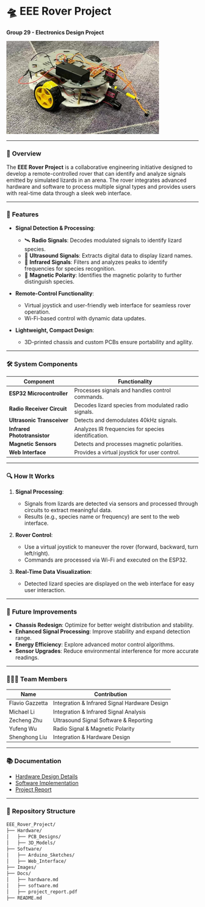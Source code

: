 # 🛸 EEE Rover Project

**Group 29 - Electronics Design Project**

<img src="./Images/rover_front.png" alt="Rover Image" width="400"/>

---

### 🌟 **Overview**
The **EEE Rover Project** is a collaborative engineering initiative designed to develop a remote-controlled rover that can identify and analyze signals emitted by simulated lizards in an arena. The rover integrates advanced hardware and software to process multiple signal types and provides users with real-time data through a sleek web interface.

---

### 🚀 **Features**
- **Signal Detection & Processing**:
  - 🛰️ **Radio Signals**: Decodes modulated signals to identify lizard species.
  - 📡 **Ultrasound Signals**: Extracts digital data to display lizard names.
  - 🌈 **Infrared Signals**: Filters and analyzes peaks to identify frequencies for species recognition.
  - 🧲 **Magnetic Polarity**: Identifies the magnetic polarity to further distinguish species.

- **Remote-Control Functionality**:
  - Virtual joystick and user-friendly web interface for seamless rover operation.
  - Wi-Fi-based control with dynamic data updates.

- **Lightweight, Compact Design**:
  - 3D-printed chassis and custom PCBs ensure portability and agility.

---

### 🛠️ **System Components**
| Component                 | Functionality                       |
|---------------------------|-------------------------------------|
| **ESP32 Microcontroller** | Processes signals and handles control commands. |
| **Radio Receiver Circuit**| Decodes lizard species from modulated radio signals. |
| **Ultrasonic Transceiver**| Detects and demodulates 40kHz signals. |
| **Infrared Phototransistor**| Analyzes IR frequencies for species identification. |
| **Magnetic Sensors**      | Detects and processes magnetic polarities. |
| **Web Interface**         | Provides a virtual joystick for user control. |

---

### 🔍 **How It Works**
1. **Signal Processing**:
   - Signals from lizards are detected via sensors and processed through circuits to extract meaningful data.
   - Results (e.g., species name or frequency) are sent to the web interface.
   
2. **Rover Control**:
   - Use a virtual joystick to maneuver the rover (forward, backward, turn left/right).
   - Commands are processed via Wi-Fi and executed on the ESP32.

3. **Real-Time Data Visualization**:
   - Detected lizard species are displayed on the web interface for easy user interaction.

---

### 🔮 **Future Improvements**
- **Chassis Redesign**: Optimize for better weight distribution and stability.
- **Enhanced Signal Processing**: Improve stability and expand detection range.
- **Energy Efficiency**: Explore advanced motor control algorithms.
- **Sensor Upgrades**: Reduce environmental interference for more accurate readings.

---

### 🧑‍🤝‍🧑 **Team Members**
| Name             | Contribution                          |
|------------------|--------------------------------------|
| Flavio Gazzetta  | Integration & Infrared Signal Hardware Design|
| Michael Li       | Integration & Infrared Signal Analysis |
| Zecheng Zhu      | Ultrasound Signal Software & Reporting |
| Yufeng Wu        | Radio Signal & Magnetic Polarity     |
| Shenghong Liu    | Integration & Hardware Design        |

---

### 📚 **Documentation**
- [Hardware Design Details](./docs/hardware.md)
- [Software Implementation](./docs/software.md)
- [Project Report](./docs/project_report.pdf)

---

### 📂 **Repository Structure**
```plaintext
EEE_Rover_Project/
├── Hardware/
│   ├── PCB_Designs/
│   ├── 3D_Models/
├── Software/
│   ├── Arduino_Sketches/
│   ├── Web_Interface/
├── Images/
├── Docs/
│   ├── hardware.md
│   ├── software.md
│   ├── project_report.pdf
├── README.md
